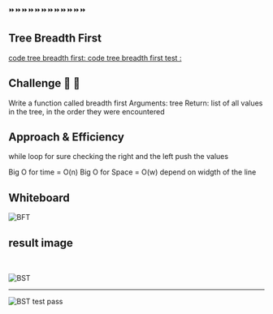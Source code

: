 ⏩⏩⏩⏩⏩⏩⏩⏩⏩⏩⏩⏩

## Tree Breadth First
[ code tree breadth first:  ](./breadth-first.js) 
[code tree breadth first test :](./__test__/BFT.test.js)



## Challenge 💪 💪
Write a function called breadth first Arguments: tree Return: list of all values in the tree, in the order they were encountered



## Approach & Efficiency
while loop for sure checking the right and the left push the values

Big O for time = O(n) Big O for Space = O(w) depend on widgth of the line


## Whiteboard 
![BFT](../assest/WhiteboardBFT.png)




## result image

<BR>

![BST](../assest/1BST.png)

------------------------------------

![BST test pass](../assest/ABFT.png)


